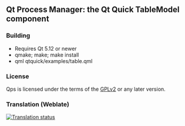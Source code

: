 ## Qt Process Manager: the Qt Quick TableModel component

### Building

* Requires Qt 5.12 or newer
* qmake; make; make install
* qml qtquick/examples/table.qml

### License

Qps is licensed under the terms of the
[GPLv2](http://choosealicense.com/licenses/gpl-2.0/) or any later version.


### Translation (Weblate)

<a href="https://weblate.lxqt.org/projects/lxqt/qps/">
<img src="https://weblate.lxqt.org/widgets/lxqt/-/qps/multi-auto.svg" alt="Translation status" />
</a>
